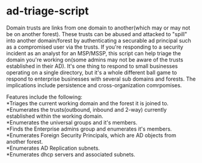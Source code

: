 # ad-triage-script
Domain trusts are links from one domain to another(which may or may not be on another forest). These trusts can be abused and attacked to "spill" into another domain/forest by authenticating a securable ad principal such as a compromised user via the trusts. If you're responding to a security incident as an analyst for an MSP/MSSP, this script can help triage the domain you're working on(some admins may not be aware of the trusts established in their AD). It's one thing to respond to small businesses operating on a single directory, but it's a whole different ball game to respond to enterprise businesses with several sub domains and forests. The implications include persistence and cross-organization comrpomises.

Features include the following:<br />
*Triages the current working domain and the forest it is joined to.<br />
*Enumerates the trusts(outbound, inbound and 2-way) currently established within the working domain.<br />
*Enumerates the universal groups and it's members.<br />
*Finds the Enterprise admins group and enumerates it's members.<br />
*Enumerates Foreign Security Principals, which are AD objects from another forest.<br />
*Enumerates AD Replication subnets.<br />
*Enumerates dhcp servers and associated subnets.
